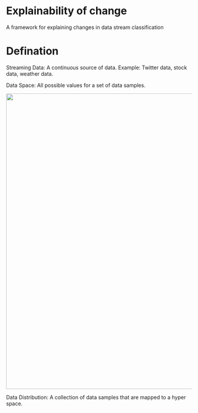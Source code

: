 # Explainability of change
A framework for explaining changes in data stream classification

# Defination

Streaming Data: A continuous source of data. Example: Twitter data, stock data, weather data.

Data Space: All possible values for a set of data samples.
<p align="center">
  <img src="https://en.wikipedia.org/wiki/Iris_flower_data_set#/media/File:Iris_dataset_scatterplot.svg" width="800" />
</p>


Data Distribution: A collection of data samples that are mapped to a hyper space.
